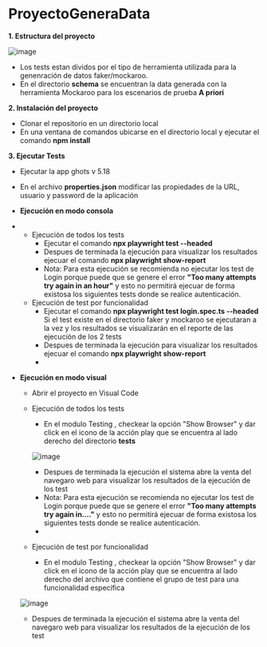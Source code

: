 # ProyectoGeneraData




**1. Estructura del proyecto**



![image](https://user-images.githubusercontent.com/20029761/204121372-29f4d343-68bd-461c-a498-bd6733c2c390.png)

- Los tests estan dividos por el tipo de herramienta utilizada para la genenración de datos faker/mockaroo.
- En el directorio **schema** se encuentran la data generada con la herramienta Mockaroo para los escenarios de prueba **A priori**


**2. Instalación del proyecto**
 - Clonar el repositorio en un directorio local
 - En una ventana de comandos ubicarse en el directorio local y ejecutar el comando **npm install** 

**3. Ejecutar Tests**
- Ejecutar la app ghots v 5.18
- En el archivo **properties.json** modificar las propiedades de la URL, usuario y password de la aplicación
- **Ejecución en modo consola**
- 
  - Ejecución de todos los tests
      - Ejecutar el comando **npx playwright test --headed**
      - Despues de terminada la ejecución para visualizar los resultados ejecuar el comando **npx playwright show-report**
      - Nota: Para esta ejecución se recomienda no ejecutar los test de Login porque puede que se genere el error **"Too many attempts try again in an hour"** y esto no permitirá ejecuar de forma existosa  los siguientes tests donde se realice autenticación.
   - Ejecución de test por funcionalidad
      - Ejecutar el comando **npx playwright test login.spec.ts --headed**
        Si el test existe en el directorio faker y mockaroo se ejecutaran a la vez y los resultados se visualizarán en el reporte de las ejecución de los 2 tests 
      - Despues de terminada la ejecución para visualizar los resultados ejecuar el comando **npx playwright show-report**   
      - 
- **Ejecución en modo visual**

    - Abrir el proyecto en Visual Code

    - Ejecución de todos los tests
        - En el modulo Testing , checkear la opción "Show Browser" y dar click en el icono de la acción play  que se encuentra al lado derecho del directorio **tests**

        ![image](https://user-images.githubusercontent.com/20029761/204122337-11c0e6a8-f17f-4202-aa46-4b7851827298.png)


        - Despues de terminada la ejecución el sistema abre la venta del navegaro web para visualizar los resultados de la ejecución de los test
        - Nota: Para esta ejecución se recomienda no ejecutar los test de Login porque puede que se genere el error **"Too many attempts try again in...."** y esto no permitirá ejecuar de forma existosa  los siguientes tests donde se realice autenticación.
        - 
     - Ejecución de test por funcionalidad
     
         - En el modulo Testing , checkear la opción "Show Browser" y dar click en el icono de la acción play  que se encuentra al lado derecho del archivo que contiene el grupo de test para una funcionalidad específica



     ![image](https://user-images.githubusercontent.com/20029761/204122490-a3d2ac91-5829-4080-8618-6421d741b1ec.png)

     - Despues de terminada la ejecución el sistema abre la venta del navegaro web para visualizar los resultados de la ejecución de los test


    
